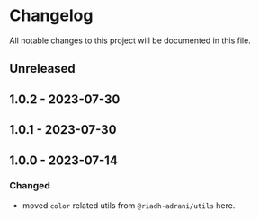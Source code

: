 # Changelog

All notable changes to this project will be documented in this file.

## Unreleased

## 1.0.2 - 2023-07-30

## 1.0.1 - 2023-07-30

## 1.0.0 - 2023-07-14
### Changed
- moved `color` related utils from `@riadh-adrani/utils` here.
